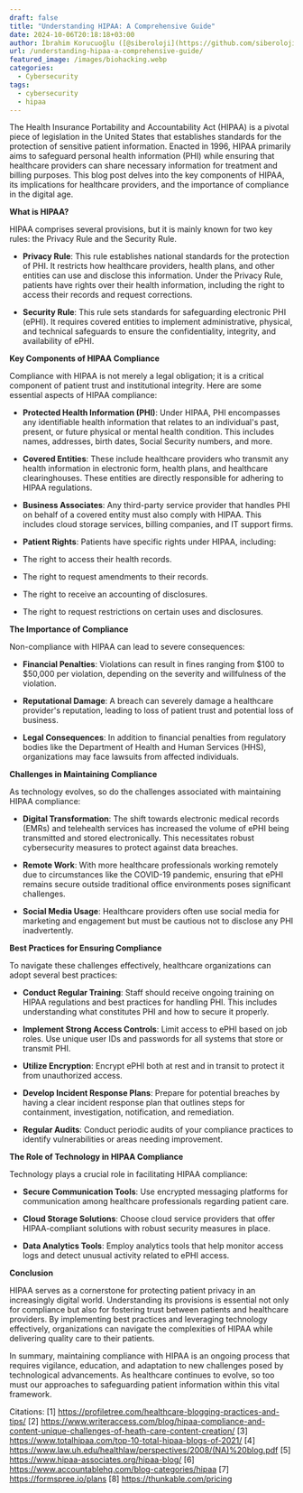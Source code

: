 ```yaml
---
draft: false
title: "Understanding HIPAA: A Comprehensive Guide"
date: 2024-10-06T20:18:18+03:00
author: İbrahim Korucuoğlu ([@siberoloji](https://github.com/siberoloji))
url: /understanding-hipaa-a-comprehensive-guide/
featured_image: /images/biohacking.webp
categories:
  - Cybersecurity
tags:
  - cybersecurity
  - hipaa
---
```



The Health Insurance Portability and Accountability Act (HIPAA) is a pivotal piece of legislation in the United States that establishes standards for the protection of sensitive patient information. Enacted in 1996, HIPAA primarily aims to safeguard personal health information (PHI) while ensuring that healthcare providers can share necessary information for treatment and billing purposes. This blog post delves into the key components of HIPAA, its implications for healthcare providers, and the importance of compliance in the digital age.



**What is HIPAA?**



HIPAA comprises several provisions, but it is mainly known for two key rules: the Privacy Rule and the Security Rule.


* **Privacy Rule**: This rule establishes national standards for the protection of PHI. It restricts how healthcare providers, health plans, and other entities can use and disclose this information. Under the Privacy Rule, patients have rights over their health information, including the right to access their records and request corrections.

* **Security Rule**: This rule sets standards for safeguarding electronic PHI (ePHI). It requires covered entities to implement administrative, physical, and technical safeguards to ensure the confidentiality, integrity, and availability of ePHI.




**Key Components of HIPAA Compliance**



Compliance with HIPAA is not merely a legal obligation; it is a critical component of patient trust and institutional integrity. Here are some essential aspects of HIPAA compliance:


* **Protected Health Information (PHI)**: Under HIPAA, PHI encompasses any identifiable health information that relates to an individual's past, present, or future physical or mental health condition. This includes names, addresses, birth dates, Social Security numbers, and more.

* **Covered Entities**: These include healthcare providers who transmit any health information in electronic form, health plans, and healthcare clearinghouses. These entities are directly responsible for adhering to HIPAA regulations.

* **Business Associates**: Any third-party service provider that handles PHI on behalf of a covered entity must also comply with HIPAA. This includes cloud storage services, billing companies, and IT support firms.

* **Patient Rights**: Patients have specific rights under HIPAA, including:



* The right to access their health records.

* The right to request amendments to their records.

* The right to receive an accounting of disclosures.

* The right to request restrictions on certain uses and disclosures.




**The Importance of Compliance**



Non-compliance with HIPAA can lead to severe consequences:


* **Financial Penalties**: Violations can result in fines ranging from $100 to $50,000 per violation, depending on the severity and willfulness of the violation.

* **Reputational Damage**: A breach can severely damage a healthcare provider's reputation, leading to loss of patient trust and potential loss of business.

* **Legal Consequences**: In addition to financial penalties from regulatory bodies like the Department of Health and Human Services (HHS), organizations may face lawsuits from affected individuals.




**Challenges in Maintaining Compliance**



As technology evolves, so do the challenges associated with maintaining HIPAA compliance:


* **Digital Transformation**: The shift towards electronic medical records (EMRs) and telehealth services has increased the volume of ePHI being transmitted and stored electronically. This necessitates robust cybersecurity measures to protect against data breaches.

* **Remote Work**: With more healthcare professionals working remotely due to circumstances like the COVID-19 pandemic, ensuring that ePHI remains secure outside traditional office environments poses significant challenges.

* **Social Media Usage**: Healthcare providers often use social media for marketing and engagement but must be cautious not to disclose any PHI inadvertently.




**Best Practices for Ensuring Compliance**



To navigate these challenges effectively, healthcare organizations can adopt several best practices:


* **Conduct Regular Training**: Staff should receive ongoing training on HIPAA regulations and best practices for handling PHI. This includes understanding what constitutes PHI and how to secure it properly.

* **Implement Strong Access Controls**: Limit access to ePHI based on job roles. Use unique user IDs and passwords for all systems that store or transmit PHI.

* **Utilize Encryption**: Encrypt ePHI both at rest and in transit to protect it from unauthorized access.

* **Develop Incident Response Plans**: Prepare for potential breaches by having a clear incident response plan that outlines steps for containment, investigation, notification, and remediation.

* **Regular Audits**: Conduct periodic audits of your compliance practices to identify vulnerabilities or areas needing improvement.




**The Role of Technology in HIPAA Compliance**



Technology plays a crucial role in facilitating HIPAA compliance:


* **Secure Communication Tools**: Use encrypted messaging platforms for communication among healthcare professionals regarding patient care.

* **Cloud Storage Solutions**: Choose cloud service providers that offer HIPAA-compliant solutions with robust security measures in place.

* **Data Analytics Tools**: Employ analytics tools that help monitor access logs and detect unusual activity related to ePHI access.




**Conclusion**



HIPAA serves as a cornerstone for protecting patient privacy in an increasingly digital world. Understanding its provisions is essential not only for compliance but also for fostering trust between patients and healthcare providers. By implementing best practices and leveraging technology effectively, organizations can navigate the complexities of HIPAA while delivering quality care to their patients.



In summary, maintaining compliance with HIPAA is an ongoing process that requires vigilance, education, and adaptation to new challenges posed by technological advancements. As healthcare continues to evolve, so too must our approaches to safeguarding patient information within this vital framework.



Citations: [1] https://profiletree.com/healthcare-blogging-practices-and-tips/ [2] https://www.writeraccess.com/blog/hipaa-compliance-and-content-unique-challenges-of-heath-care-content-creation/ [3] https://www.totalhipaa.com/top-10-total-hipaa-blogs-of-2021/ [4] https://www.law.uh.edu/healthlaw/perspectives/2008/(NA)%20blog.pdf [5] https://www.hipaa-associates.org/hipaa-blog/ [6] https://www.accountablehq.com/blog-categories/hipaa [7] https://formspree.io/plans [8] https://thunkable.com/pricing
